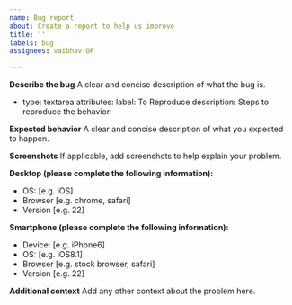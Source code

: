 ```yaml
---
name: Bug report
about: Create a report to help us improve
title: ''
labels: bug
assignees: vaibhav-OP

---
```


**Describe the bug**
A clear and concise description of what the bug is.

  - type: textarea
    attributes:
      label: To Reproduce
      description: Steps to reproduce the behavior:

**Expected behavior**
A clear and concise description of what you expected to happen.

**Screenshots**
If applicable, add screenshots to help explain your problem.

**Desktop (please complete the following information):**
 - OS: [e.g. iOS]
 - Browser [e.g. chrome, safari]
 - Version [e.g. 22]

**Smartphone (please complete the following information):**
 - Device: [e.g. iPhone6]
 - OS: [e.g. iOS8.1]
 - Browser [e.g. stock browser, safari]
 - Version [e.g. 22]

**Additional context**
Add any other context about the problem here.

